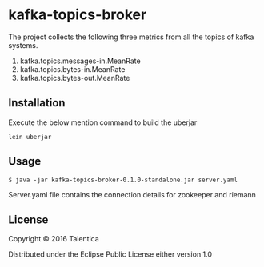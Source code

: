 # kafka-topics-broker

The project collects the following three metrics from all the topics of kafka systems.

1. kafka.topics.messages-in.MeanRate
2. kafka.topics.bytes-in.MeanRate
3. kafka.topics.bytes-out.MeanRate

## Installation

Execute the below mention command to build the uberjar

```
lein uberjar
```

## Usage
```
$ java -jar kafka-topics-broker-0.1.0-standalone.jar server.yaml
```

Server.yaml file contains the connection details for zookeeper and riemann

## License

Copyright © 2016 Talentica

Distributed under the Eclipse Public License either version 1.0
